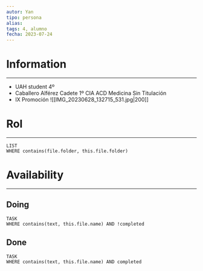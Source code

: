 ```yaml
---
autor: Yan
tipo: persona
alias:
tags: 4, alumno
fecha: 2023-07-24
---
```



# Information
- - -
- UAH student 4º
- Caballero Alférez Cadete 1º CIA ACD Medicina Sin Titulación
- IX Promoción
![[IMG_20230628_132715_531.jpg|200]]
# Rol
- - -

```dataview
LIST
WHERE contains(file.folder, this.file.folder)
```

# Availability
- - -
## Doing 
```dataview
TASK
WHERE contains(text, this.file.name) AND !completed
```
## Done
```dataview
TASK
WHERE contains(text, this.file.name) AND completed
```